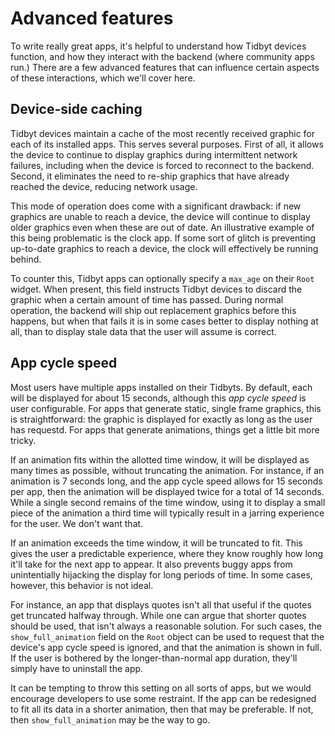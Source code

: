 # Advanced features

To write really great apps, it's helpful to understand how Tidbyt
devices function, and how they interact with the backend (where
community apps run.) There are a few advanced features that can
influence certain aspects of these interactions, which we'll cover
here.

## Device-side caching

Tidbyt devices maintain a cache of the most recently received graphic
for each of its installed apps. This serves several purposes. First of
all, it allows the device to continue to display graphics during
intermittent network failures, including when the device is forced to
reconnect to the backend. Second, it eliminates the need to re-ship
graphics that have already reached the device, reducing network
usage.

This mode of operation does come with a significant drawback: if new
graphics are unable to reach a device, the device will continue to
display older graphics even when these are out of date. An
illustrative example of this being problematic is the clock app. If
some sort of glitch is preventing up-to-date graphics to reach a
device, the clock will effectively be running behind.

To counter this, Tidbyt apps can optionally specify a `max_age` on
their `Root` widget. When present, this field instructs Tidbyt devices
to discard the graphic when a certain amount of time has
passed. During normal operation, the backend will ship out replacement
graphics before this happens, but when that fails it is in some cases
better to display nothing at all, than to display stale data that the
user will assume is correct.

## App cycle speed

Most users have multiple apps installed on their Tidbyts. By default,
each will be displayed for about 15 seconds, although this _app cycle
speed_ is user configurable. For apps that generate static, single
frame graphics, this is straightforward: the graphic is displayed for
exactly as long as the user has requestd. For apps that generate
animations, things get a little bit more tricky.

If an animation fits within the allotted time window, it will be
displayed as many times as possible, without truncating the
animation. For instance, if an animation is 7 seconds long, and the
app cycle speed allows for 15 seconds per app, then the animation will
be displayed twice for a total of 14 seconds. While a single second
remains of the time window, using it to display a small piece of the
animation a third time will typically result in a jarring experience
for the user. We don't want that.

If an animation exceeds the time window, it will be truncated to
fit. This gives the user a predictable experience, where they know
roughly how long it'll take for the next app to appear. It also
prevents buggy apps from unintentially hijacking the display for long
periods of time. In some cases, however, this behavior is not ideal.

For instance, an app that displays quotes isn't all that useful if the
quotes get truncated halfway through. While one can argue that shorter
quotes should be used, that isn't always a reasonable solution. For
such cases, the `show_full_animation` field on the `Root` object can
be used to request that the device's app cycle speed is ignored, and
that the animation is shown in full. If the user is bothered by the
longer-than-normal app duration, they'll simply have to uninstall the
app.

It can be tempting to throw this setting on all sorts of apps, but we
would encourage developers to use some restraint. If the app can be
redesigned to fit all its data in a shorter animation, then that may
be preferable. If not, then `show_full_animation` may be the way to
go.
